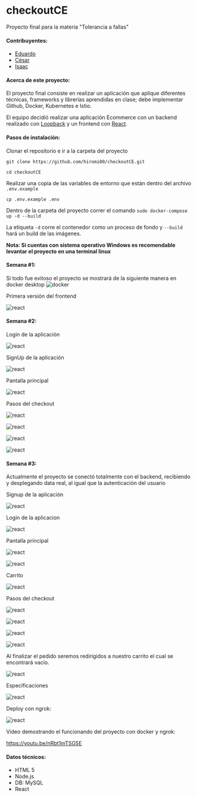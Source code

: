 # checkoutCE

Proyecto final para la materia "Tolerancia a fallas"
#### Contribuyentes: 
+ [Eduardo](https://github.com/EduardoPEMA)
+ [César](https://github.com/hiromi00)
+ [Isaac](https://github.com/isaacfulcrum)

#### Acerca de este proyecto:

El proyecto final consiste en realizar un aplicación que aplique diferentes técnicas, frameworks y librerías aprendidas en clase; debe implementar Github, Docker, Kubernetes e Istio. 

El equipo decidió realizar una aplicación Ecommerce con un  backend realizado con [Loopback](https://loopback.io/) y un frontend con [React](https://es.reactjs.org/). 

#### Pasos de instalación:

Clonar el repositorio e ir a la carpeta del proyecto

`git clone https://github.com/hiromi00/checkoutCE.git`

`cd checkoutCE`

Realizar una copia de las variables de entorno que están dentro del archivo `.env.example`

`cp .env.example .env`

Dentro de la carpeta del proyecto correr el comando
`sudo docker-compose up -d --build`

La etiqueta `-d` corre el contenedor como un proceso de fondo y `--build` hará un build de las imágenes.

**Nota: Si cuentas con sistema operativo Windows es recomendable levantar el proyecto en una terminal linux**

#### Semana #1:

Si todo fue exitoso el proyecto se mostrará de la siguiente manera en docker desktop
![docker](https://github.com/hiromi00/checkoutCE/blob/main/assets/containers.png?raw=true "Docker")

Primera versión del frontend

![react](https://github.com/hiromi00/checkoutCE/blob/main/assets/frontendv1.png?raw=true"React")

#### Semana #2:

Login de la aplicación

![react](https://github.com/hiromi00/checkoutCE/blob/main/assets/login.PNG?raw=true"Login")

SignUp de la aplicación

![react](https://github.com/hiromi00/checkoutCE/blob/main/assets/signup.PNG?raw=true"SignUp")

Pantalla principal

![react](https://github.com/hiromi00/checkoutCE/blob/main/assets/carrito.PNG?raw=true"Dashboard")

Pasos del checkout

![react](https://github.com/hiromi00/checkoutCE/blob/main/assets/checkout1.PNG?raw=true"Checkout")

![react](https://github.com/hiromi00/checkoutCE/blob/main/assets/checkout2.PNG?raw=true"Checkout")

![react](https://github.com/hiromi00/checkoutCE/blob/main/assets/checkout3.PNG?raw=true"Checkout")

![react](https://github.com/hiromi00/checkoutCE/blob/main/assets/checkout4.PNG?raw=true"Checkout")
#### Semana #3:

Actualmente el proyecto se conectó totalmente con el backend, recibiendo y desplegando data real, al igual que la autenticación del usuario

Signup de la aplicación

![react](https://github.com/hiromi00/checkoutCE/blob/main/assets/week%20%233/signup.PNG?raw=true"SignUp")

Login de la aplicacion

![react](https://github.com/hiromi00/checkoutCE/blob/main/assets/week%20%233/login.PNG?raw=true"Login")

Pantalla principal

![react](https://github.com/hiromi00/checkoutCE/blob/main/assets/week%20%233/dashboard.PNG?raw=true"Dashboard")

![react](https://github.com/hiromi00/checkoutCE/blob/main/assets/week%20%233/cartAdd.PNG?raw=true"Dashboard")

Carrito

![react](https://github.com/hiromi00/checkoutCE/blob/main/assets/week%20%233/shopCart.PNG?raw=true"Carrito")

Pasos del checkout

![react](https://github.com/hiromi00/checkoutCE/blob/main/assets/week%20%233/checkout1.PNG?raw=true"Checkout")

![react](https://github.com/hiromi00/checkoutCE/blob/main/assets/week%20%233/checkout2.PNG?raw=true"Checkout")

![react](https://github.com/hiromi00/checkoutCE/blob/main/assets/week%20%233/Checkout3.PNG?raw=true"Checkout")

![react](https://github.com/hiromi00/checkoutCE/blob/main/assets/week%20%233/pedido.PNG?raw=true"Checkout")

Al finalizar el pedido seremos redirigidos a nuestro carrito el cual se encontrará vacío.

![react](https://github.com/hiromi00/checkoutCE/blob/main/assets/week%20%233/emptyCart.PNG?raw=true"Carrito")

Especificaciones

![react](https://github.com/hiromi00/checkoutCE/blob/main/assets/week%20%233/specs.PNG?raw=true"Especificaciones")

Deploy con ngrok:

![react](https://github.com/hiromi00/checkoutCE/blob/main/assets/week%20%233/ngrok.PNG?raw=true"Ngrok")

Video demostrando el funcionando del proyecto con docker y ngrok:

https://youtu.be/nRbt1mTSG5E


#### Datos técnicos:

- HTML 5
- Node.js
- DB: MySQL
- React

